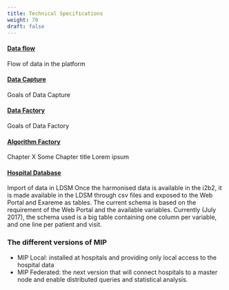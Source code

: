 ```yaml
---
title: Technical Specifications
weight: 70
draft: false
---
```


#### [Data flow](./data-flow)

Flow of data in the platform

#### [Data Capture](./data-capture)

Goals of Data Capture

#### [Data Factory](./data-factory)

Goals of Data Factory

#### [Algorithm Factory](./algorithm-factory)

Chapter X Some Chapter title Lorem ipsum

#### [Hospital Database](./hospital-database)

Import of data in LDSM Once the harmonised data is available in the i2b2, it is made available in the LDSM through csv files and exposed to the Web Portal and Exareme as tables. The current schema is based on the requirement of the Web Portal and the available variables. Currently (July 2017), the schema used is a big table containing one column per variable, and one line per patient and visit.

### The different versions of MIP

- MIP Local: installed at hospitals and providing only local access to the hospital data
- MIP Federated: the next version that will connect hospitals to a master node and enable distributed queries and statistical analysis.
